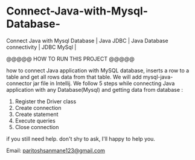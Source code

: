 # Connect-Java-with-Mysql-Database-
Connect Java with Mysql Database | Java JDBC | Java Database connectivity | JDBC MySql | 


@@@@@ HOW TO RUN THIS PROJECT @@@@@


how to connect Java application with MySQL database, inserts a row to a table and get all rows data from that table. We will add mysql-java-connector jar file in Intellij. We follow 5 steps while connecting Java application with any Database(Mysql) and getting data from database : 

1. Register the Driver class
2. Create connection 
3. Create statement 
4. Execute queries
5. Close connection 

if you still need help. don't shy to ask, I'll happy to help you.

Email: paritoshsanmane123@gmail.com
